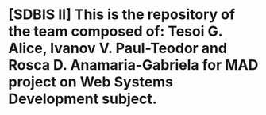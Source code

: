 # [SDBIS II] This is the repository of the team composed of: Tesoi G. Alice, Ivanov V. Paul-Teodor and Rosca D. Anamaria-Gabriela for MAD project on Web Systems Development subject.
